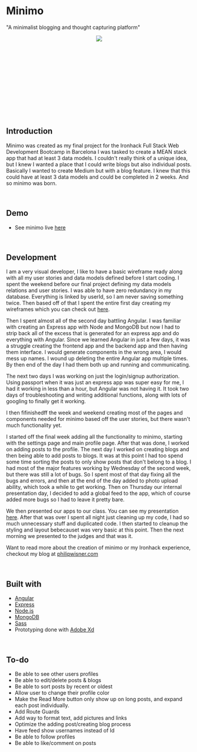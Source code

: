 # Minimo
"A minimalist blogging and thought capturing platform"

<div style="text-align:center; height: 200px;"><img src ="http://philipwisner.com/images/minimo-line.svg" /></div>

<br/>

## Introduction
Minimo was created as my final project for the Ironhack Full Stack Web Development Bootcamp in Barcelona I was tasked to create a MEAN stack app that had at least 3 data models. I couldn't really think of a unique idea, but I knew I wanted a place that I could write blogs but also individual posts. Basically I wanted to create Medium but with a blog feature. I knew that this could have at least 3 data models and could be completed in 2 weeks. And so minimo was born.

<br/>

## Demo
* See minimo live [here](https://minimo.herokuapp.com/home)

<br/>

## Development
I am a very visual developer, I like to have a basic wireframe ready along with all my user stories and data models defined before I start coding. I spent the weekend before our final project defining my data models relations and user stories. I was able to have zero redundancy in my database. Everything is linked by userId, so I am never saving something twice. Then based off of that I spent the entire first day creating my wireframes which you can check out 
[here](http://philipwisner.com/images/Minimo%20Mobile.pdf).

Then I spent almost all of the second day battling Angular. I was familiar with creating an Express app with Node and MongoDB but now I had to strip back all of the excess that is generated for an express app and do everything with Angular. Since we learned Angular in just a few days, it was a struggle creating the frontend app and the backend app and then having them interface. I would generate components in the wrong area, I would mess up names. I wound up deleting the entire Angular app multiple times. By then end of the day I had them both up and running and communicating.

The next two days I was working on just the login/signup authorization. Using passport when it was just an express app was super easy for me, I had it working in less than a hour, but Angular was not having it. It took two days of troubleshooting and writing additional functions, along with lots of googling to finally get it working. 

I then fifinishedff the week and weekend creating most of the pages and components needed for minimo based off the user stories, but there wasn't much functionality yet.

I started off the final week adding all the functionality to minimo, starting with the settings page and main profile page. After that was done, I worked on adding posts to the profile. The next day I worked on creating blogs and then being able to add posts to blogs. It was at this point I had too spend some time sorting the posts to only show posts that don't belong to a blog. I had most of the major features working by Wednesday of the second week, but there was still a lot of bugs. So I spent most of that day fixing all the bugs and errors, and then at the end of the day added to photo upload ability, which took a while to get working. Then on Thursday our internal presentation day, I decided to add a global feed to the app, which of course added more bugs so I had to leave it pretty bare.

We then presented our apps to our class. You can see my presentation [here](http://slides.com/philipwisner/minimo/fullscreen#/). After that was over I spent all night just cleaning up my code, I had so much unnecessary stuff and duplicated code. I then started to cleanup the styling and layout bebecauset was very basic at this point. Then the next morning we presented to the judges and that was it.

Want to read more about the creation of minimo or my Ironhack experience, checkout my blog at [philipwisner.com](http://philipwisner.com/pages/blogs/ironhack.html) 

<br/>

## Built with
* [Angular](https://angular.io/)
* [Express](https://expressjs.com/)
* [Node.js](https://nodejs.org/en/)
* [MongoDB](https://www.mongodb.com/)
* [Sass](http://sass-lang.com/)
* Prototyping done with [Adobe Xd](http://www.adobe.com/products/xd.html)

<br/>

## To-do
* Be able to see other users profiles
* Be able to edit/delete posts & blogs
* Be able to sort posts by recent or oldest
* Allow user to change their profile color
* Make the Read More button only show up on long posts, and expand each post individually.
* Add Route Guards
* Add way to format text, add pictures and links
* Optimize the adding post/creating blog process
* Have feed show usernames instead of Id
* Be able to follow profiles
* Be able to like/comment on posts

